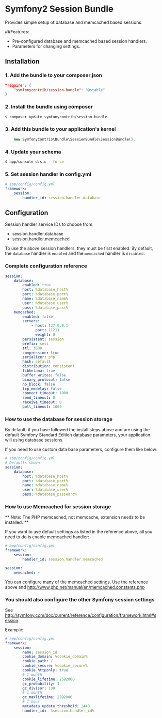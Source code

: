 # Symfony2 Session Bundle

Provides simple setup of database and memcached based sessions.

##Features:

* Pre-configured database and memcached based session handlers.
* Parameters for changing settings.

## Installation

### 1. Add the bundle to your composer.json

```json
"require": {
    "symfonycontrib/session-bundle": "@stable"
}
```

### 2. Install the bundle using composer

```bash
$ composer update symfonycontrib/session-bundle
```

### 3. Add this bundle to your application's kernel

```php
    new SymfonyContrib\Bundle\SessionBundle\SessionBundle(),
```

### 4. Update your schema

```bash
$ app/console d:s:u --force
```

### 5. Set session handler in config.yml

```yml
# app/config/config.yml
framework:
    session:
        handler_id: session.handler.database
```

## Configuration

Session handler service IDs to choose from:

* session.handler.database
* session.handler.memcached

To use the above session handlers, they must be first enabled. By default,
the `database` handler is `enabled` and the `memcached` handler is `disabled`.

### Complete configuration reference

```yml
session:
    database:
        enabled: true
        host: %database_host%
        port: %database_port%
        name: %database_name%
        user: %database_user%
        pass: %database_pass%
    memcached:
        enabled: false
        servers:
            - host: 127.0.0.1
              port: 11211
              weight: 0
        persistent: session
        prefix: sess
        ttl: 3600
        compression: true
        serializer: php
        hash: default
        distribution: consistent
        libketama: true
        buffer_writes: false
        binary_protocol: false
        no_block: false
        tcp_nodelay: false
        connect_timeout: 1000
        send_timeout: 0
        receive_timeout: 0
        poll_timeout: 1000
```

### How to use the database for session storage

By default, if you have followed the install steps above and are using the
default Symfony Standard Edition database parameters, your application will
using database sessions.

If you need to use custom data base parameters, configure them like below:

```yml
# app/config/config.yml
# Defaults shown
session:
    database:
        host: %database_host%
        port: %database_port%
        name: %database_name%
        user: %database_user%
        pass: %database_password%
```

### How to use Memcached for session storage

** Note: The PHP memcached, not memcache, extension needs to be installed. **

If you want to use default settings as listed in the reference above,
all you need to do is enable memcached handler:

```yml
# app/config/config.yml
framework:
    session:
        handler_id: session.handler.memcached

session:
    memcached: ~
```

You can configure many of the memcached settings.
Use the reference above and
http://www.php.net/manual/en/memcached.constants.php

### You should also configure the other Symfony session settings

See http://symfony.com/doc/current/reference/configuration/framework.html#session

Example:

```yml
# app/config/config.yml
framework:
    session:
        name: session_id
        cookie_domain: %cookie_domain%
        cookie_path: /
        cookie_secure: %cookie_secure%
        cookie_httponly: true
        # 1 month
        cookie_lifetime: 2592000
        gc_probability: 1
        gc_divisor: 100
        # 1 month
        gc_maxlifetime: 2592000
        # 1 hour
        metadata_update_threshold: 1440
        handler_id:  %session.handler_id%
```
